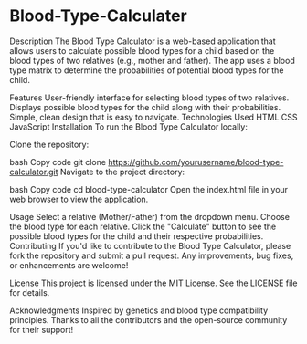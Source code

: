 # Blood-Type-Calculater
Description
The Blood Type Calculator is a web-based application that allows users to calculate possible blood types for a child based on the blood types of two relatives (e.g., mother and father). The app uses a blood type matrix to determine the probabilities of potential blood types for the child.

Features
User-friendly interface for selecting blood types of two relatives.
Displays possible blood types for the child along with their probabilities.
Simple, clean design that is easy to navigate.
Technologies Used
HTML
CSS
JavaScript
Installation
To run the Blood Type Calculator locally:

Clone the repository:

bash
Copy code
git clone https://github.com/yourusername/blood-type-calculator.git
Navigate to the project directory:

bash
Copy code
cd blood-type-calculator
Open the index.html file in your web browser to view the application.

Usage
Select a relative (Mother/Father) from the dropdown menu.
Choose the blood type for each relative.
Click the "Calculate" button to see the possible blood types for the child and their respective probabilities.
Contributing
If you'd like to contribute to the Blood Type Calculator, please fork the repository and submit a pull request. Any improvements, bug fixes, or enhancements are welcome!

License
This project is licensed under the MIT License. See the LICENSE file for details.

Acknowledgments
Inspired by genetics and blood type compatibility principles.
Thanks to all the contributors and the open-source community for their support!
